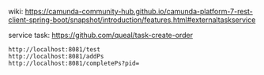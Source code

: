 wiki:
https://camunda-community-hub.github.io/camunda-platform-7-rest-client-spring-boot/snapshot/introduction/features.html#externaltaskservice

service task: https://github.com/queal/task-create-order

```
http://localhost:8081/test
http://localhost:8081/addPs
http://localhost:8081/completePs?pid=
```